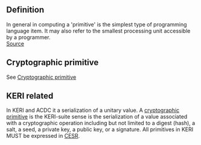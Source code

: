 ## Definition
In general in computing a 'primitive' is the simplest type of programming language item. It may also refer to the smallest processing unit accessible by a programmer.\
[Source](https://www.techopedia.com/definition/3860/primitive)

## Cryptographic primitive
See [Cryptographic primitive](cryptographic-primitive.md)

## KERI related
In KERI and ACDC it a serialization of a unitary value. A [cryptographic primitive](cryptographic-primitive.md) is the KERI-suite sense is the serialization of a value associated with a cryptographic operation including but not limited to a digest (hash), a salt, a seed, a private key, a public key, or a signature. All primitives in KERI MUST be expressed in [CESR](composable-event-streaming-representation-(CESR)).
